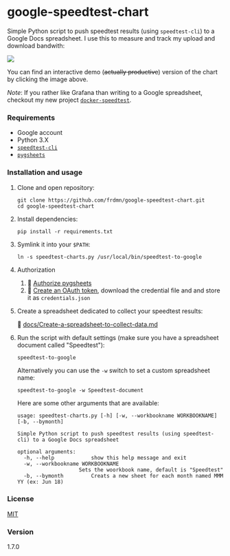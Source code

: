 google-speedtest-chart
======================

Simple Python script to push speedtest results (using `speedtest-cli`) to a Google Docs spreadsheet. I use this to measure and track my upload and download bandwith:

[![](http://up.frd.mn/hsoXvzqYw3.png)](https://docs.google.com/spreadsheets/d/e/2PACX-1vSJtguwlM6K4wJtwK842dpTRG46knn0M71A966VRE_9vIcP21s0XMrHXaOwekR2oznM9HE9K344NAsY/pubchart?oid=198771870&format=interactive)

You can find an interactive demo (~~actually productive~~) version of the chart by clicking the image above.

_Note_: If you rather like Grafana than writing to a Google spreadsheet, checkout my new project [`docker-speedtest`](https://github.com/frdmn/docker-speedtest).

### Requirements

* Google account
* Python 3.X
* [`speedtest-cli`](https://github.com/sivel/speedtest-cli)
* [`pygsheets`](https://github.com/nithinmurali/pygsheets)

### Installation and usage

1. Clone and open repository:

    ```
    git clone https://github.com/frdmn/google-speedtest-chart.git
    cd google-speedtest-chart
    ```

1. Install dependencies:

    ```
    pip install -r requirements.txt
    ```


1. Symlink it into your `$PATH`:

    ```
    ln -s speedtest-charts.py /usr/local/bin/speedtest-to-google
    ```

1. Authorization

    1. :book: [Authorize pygsheets](https://pygsheets.readthedocs.io/en/latest/authorization.html#authorizing-pygsheets)
    1. :book: [Create an OAuth token](https://pygsheets.readthedocs.io/en/latest/authorization.html#oauth-credentials), download the credential file and and store it as `credentials.json`

1. Create a spreadsheet dedicated to collect your speedtest results:  

    :book: [docs/Create-a-spreadsheet-to-collect-data.md](docs/Create-a-spreadsheet-to-collect-data.md)

1. Run the script with default settings (make sure you have a spreadsheet document called "Speedtest"):

    ```
    speedtest-to-google
    ```

    Alternatively you can use the `-w` switch to set a custom spreadsheet name:

    ```
    speedtest-to-google -w Speedtest-document
    ```

    Here are some other arguments that are available:

    ```
    usage: speedtest-charts.py [-h] [-w, --workbookname WORKBOOKNAME] [-b, --bymonth]

    Simple Python script to push speedtest results (using speedtest-cli) to a Google Docs spreadsheet

    optional arguments:
      -h, --help            show this help message and exit
      -w, --workbookname WORKBOOKNAME
                        Sets the woorkbook name, default is "Speedtest"
      -b, --bymonth         Creats a new sheet for each month named MMM YY (ex: Jun 18)
      ```

### License

[MIT](LICENSE)

### Version

1.7.0
